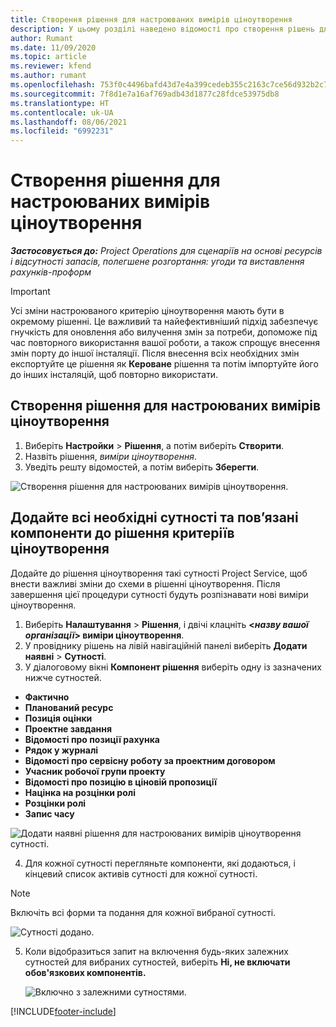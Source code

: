 ```yaml
---
title: Створення рішення для настроюваних вимірів ціноутворення
description: У цьому розділі наведено відомості про створення рішень для настроювань вимірів ціноутворення.
author: Rumant
ms.date: 11/09/2020
ms.topic: article
ms.reviewer: kfend
ms.author: rumant
ms.openlocfilehash: 753f0c4496bafd43d7e4a399cedeb355c2163c7ce56d932b2c786d5f2e672b6b
ms.sourcegitcommit: 7f8d1e7a16af769adb43d1877c28fdce53975db8
ms.translationtype: HT
ms.contentlocale: uk-UA
ms.lasthandoff: 08/06/2021
ms.locfileid: "6992231"
---
```

# <a name="create-a-solution-for-custom-pricing-dimensions"></a>Створення рішення для настроюваних вимірів ціноутворення

 _**Застосовується до:** Project Operations для сценаріїв на основі ресурсів і відсутності запасів, полегшене розгортання: угоди та виставлення рахунків-проформ_ 

>[!IMPORTANT]
>Усі зміни настроюваного критерію ціноутворення мають бути в окремому рішенні. Це важливий та найефективніший підхід забезпечує гнучкість для оновлення або вилучення змін за потреби, допоможе під час повторного використання вашої роботи, а також спрощує внесення змін порту до іншої інсталяції. Після внесення всіх необхідних змін експортуйте це рішення як **Кероване** рішення та потім імпортуйте його до інших інсталяцій, щоб повторно використати.

## <a name="create-a-solution-for-custom-pricing-dimensions"></a>Створення рішення для настроюваних вимірів ціноутворення

1.  Виберіть **Настройки** > **Рішення**, а потім виберіть **Створити**.
2.  Назвіть рішення, *<your organization name> виміри ціноутворення*.
3. Уведіть решту відомостей, а потім виберіть **Зберегти**.

  ![Створення рішення для настроюваних вимірів ціноутворення.](./media/Creation-of-custom-pricing-dimension-solution.png)
 
## <a name="add-all-required-entities-and-related-components-to-the-pricing-dimension-solution"></a>Додайте всі необхідні сутності та пов’язані компоненти до рішення критеріїв ціноутворення

Додайте до рішення ціноутворення такі сутності Project Service, щоб внести важливі зміни до схеми в рішенні ціноутворення. Після завершення цієї процедури сутності будуть розпізнавати нові виміри ціноутворення.

1.  Виберіть **Налаштування** > **Рішення**, і двічі клацніть **<*назву вашої організації*> виміри ціноутворення**.
2.  У провіднику рішень на лівій навігаційній панелі виберіть **Додати наявні** > **Сутності**.
3.  У діалоговому вікні **Компонент рішення** виберіть одну із зазначених нижче сутностей.
 
   - **Фактично**
   - **Планований ресурс**
   - **Позиція оцінки**
   - **Проектне завдання**
   - **Відомості про позиції рахунка**
   - **Рядок у журналі**
   - **Відомості про сервісну роботу за проектним договором**
   - **Учасник робочої групи проекту**
   - **Відомості про позицію в ціновій пропозиції**
   - **Націнка на розцінки ролі**
   - **Розцінки ролі**
   - **Запис часу**
 
   ![Додати наявні рішення для настроюваних вимірів ціноутворення сутності.](./media/Existing-entities-to-PD-solution.png)
 
 4. Для кожної сутності перегляньте компоненти, які додаються, і кінцевий список активів сутності для кожної сутності. 

   >[!NOTE]
   > Включіть всі форми та подання для кожної вибраної сутності.

  ![Сутності додано.](./media/solution-component-selection.png)


5.  Коли відобразиться запит на включення будь-яких залежних сутностей для вибраних сутностей, виберіть **Ні, не включати обов'язкових компонентів.**

    ![Включно з залежними сутностями.](./media/Do-not-include-required.png)


[!INCLUDE[footer-include](../includes/footer-banner.md)]